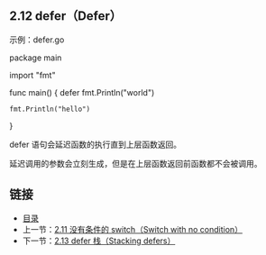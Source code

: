 ## 2.12 defer（Defer）

示例：defer.go

  package main

  import "fmt"

  func main() {
    defer fmt.Println("world")

    fmt.Println("hello")
  }

  defer 语句会延迟函数的执行直到上层函数返回。

  延迟调用的参数会立刻生成，但是在上层函数返回前函数都不会被调用。

## 链接
* [目录](https://github.com/alphaeye/go-zh/blob/master/tour/directory.md)
* 上一节：[2.11 没有条件的 switch（Switch with no condition）](https://github.com/alphaeye/go-zh/blob/master/tour/02.11.md)
* 下一节：[2.13 defer 栈（Stacking defers）](https://github.com/alphaeye/go-zh/blob/master/tour/02.13.md)

